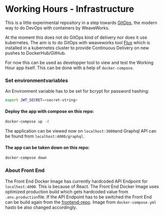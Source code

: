 # Working Hours - Infrastructure

This is a little experimental repository in a step towards [GitOps](https://www.weave.works/technologies/gitops/), the modern way to do DevOps with containers by WeaveWorks. 

At the moment this does not do GitOps kind of delivery nor does it use kubernetes. The aim is to do GitOps with weaveworks tool [Flux](https://www.weave.works/oss/flux/) which is installed in a kubernetes cluster to provide Continuous Delivery on new pushes to DockerHub/GitHub.

For now this can be used as developper tool to view and test the Working Hour app itself. This can be done with a help of `docker-compose`.

### Set environmentvariables

An Environment variable has to be set for bcrypt for password hashing:

```bash
export JWT_SECRET=<secret-string>
```

#### Deploy the app with compose on this repo:

```bash
docker-compose up -d
```

The application can be viewed now on `localhost:3000`and Graphql API can be found from `localhost:4000/graphql`.


#### The app can be taken down on this repo:

```bash
docker-compose down
```

### About Front End

The Front End Docker Image has currently hardcoded API Endpoint for `localhost:4000`. This is because of React. The Front End Docker Image uses optimized production build which gets hardcoded value from `.env.production`file. If the API Endpoint has to be switched the Front End can be build again from the [frontend-repo](https://github.com/TommiLehtisaari/workinghour-frontend). Image from `docker-compose.yml` hasto be also changed accordingly.